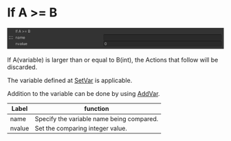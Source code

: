 
# If A >= B
![IfLessThanOrEqual](img/IfGreaterThanOrEqual.jpg)

If A(variable) is larger than or equal to B(int), the Actions that follow will be discarded.

The variable defined at [SetVar](SetVar.md) is applicable.

Addition to the variable can be done by using [AddVar](AddVar.md).

|  Label |  function  |
| ----   | ---- |
| name | Specify the variable name being compared. |
| nvalue | Set the comparing integer value. |

